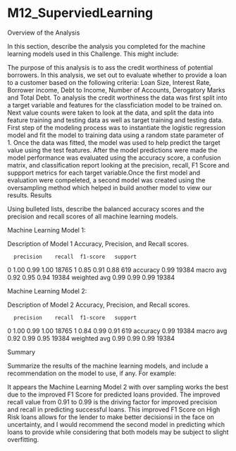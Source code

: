 # M12_SuperviedLearning

Overview of the Analysis

In this section, describe the analysis you completed for the machine learning models used in this Challenge. This might include:

The purpose of this analysis is to ass the credit worthiness of potential borrowers. In this analysis, we set out to evaluate whether to provide a loan to a customer based on the following criteria: Loan Size, Interest Rate, Borrower income, Debt to Income, Number of Accounts, Derogatory Marks and Total Debt. To analysis the credit worthiness the data was first split into a target variable and features for the classficiation model to be trained on. Next value counts were taken to look at the data, and split the data into feature training and testing data as well as target training and testing data. First step of the modeling process was to instantiate the logistic regression model and fit the model to training data using a random state parameter of 1. Once the data was fitted, the model was used to help predict the target value using the test features. After the model predictions were made the model performance was evaluated using the accuracy score, a confusion matrix, and classification report looking at the precision, recall, F1 Score and suppport metrics for each target variable.Once the first model and evaluation were compeleted, a second model was created using the oversampling method which helped in build another model to view our results.
Results

Using bulleted lists, describe the balanced accuracy scores and the precision and recall scores of all machine learning models.

Machine Learning Model 1:

Description of Model 1 Accuracy, Precision, and Recall scores.

      precision    recall  f1-score   support

   0       1.00      0.99      1.00     18765
   1       0.85      0.91      0.88       619
accuracy 0.99 19384 macro avg 0.92 0.95 0.94 19384 weighted avg 0.99 0.99 0.99 19384

Machine Learning Model 2:

Description of Model 2 Accuracy, Precision, and Recall scores.

      precision    recall  f1-score   support

   0       1.00      0.99      1.00     18765
   1       0.84      0.99      0.91       619
accuracy 0.99 19384 macro avg 0.92 0.99 0.95 19384 weighted avg 0.99 0.99 0.99 19384

Summary

Summarize the results of the machine learning models, and include a recommendation on the model to use, if any. For example:

It appears the Machine Learning Model 2 with over sampling works the best due to the improved F1 Score for predicted loans provided. The improved recall value from 0.91 to 0.99 is the driving factor for improved precision and recall in predicting successful loans. This improved F1 Score on High Risk loans allows for the lender to make better decisionsi in the face on uncertainty, and I would recommend the second model in predicting which loans to provide while considering that both models may be subject to slight overfitting.
